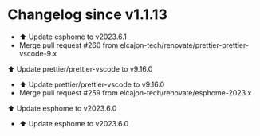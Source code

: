 # Changelog since v1.1.13
- ⬆️ Update esphome to v2023.6.1 
- Merge pull request #260 from elcajon-tech/renovate/prettier-prettier-vscode-9.x

⬆️ Update prettier/prettier-vscode to v9.16.0 
- ⬆️ Update prettier/prettier-vscode to v9.16.0 
- Merge pull request #259 from elcajon-tech/renovate/esphome-2023.x

⬆️ Update esphome to v2023.6.0 
- ⬆️ Update esphome to v2023.6.0 
